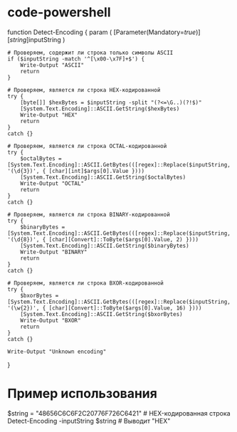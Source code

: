 # code-powershell
function Detect-Encoding {
    param (
        [Parameter(Mandatory=$true)]
        [string]$inputString
    )

    # Проверяем, содержит ли строка только символы ASCII
    if ($inputString -match '^[\x00-\x7F]+$') {
        Write-Output "ASCII"
        return
    }

    # Проверяем, является ли строка HEX-кодированной
    try {
        [byte[]] $hexBytes = $inputString -split "(?<=\G..)(?!$)"
        [System.Text.Encoding]::ASCII.GetString($hexBytes)
        Write-Output "HEX"
        return
    }
    catch {}

    # Проверяем, является ли строка OCTAL-кодированной
    try {
        $octalBytes = [System.Text.Encoding]::ASCII.GetBytes(([regex]::Replace($inputString, '(\d{3})', { [char][int]$args[0].Value })))
        [System.Text.Encoding]::ASCII.GetString($octalBytes)
        Write-Output "OCTAL"
        return
    }
    catch {}

    # Проверяем, является ли строка BINARY-кодированной
    try {
        $binaryBytes = [System.Text.Encoding]::ASCII.GetBytes(([regex]::Replace($inputString, '(\d{8})', { [char][Convert]::ToByte($args[0].Value, 2) })))
        [System.Text.Encoding]::ASCII.GetString($binaryBytes)
        Write-Output "BINARY"
        return
    }
    catch {}

    # Проверяем, является ли строка BXOR-кодированной
    try {
        $bxorBytes = [System.Text.Encoding]::ASCII.GetBytes(([regex]::Replace($inputString, '(\w{2})', { [char][Convert]::ToByte($args[0].Value, 16) })))
        [System.Text.Encoding]::ASCII.GetString($bxorBytes)
        Write-Output "BXOR"
        return
    }
    catch {}

    Write-Output "Unknown encoding"
}

# Пример использования
$string = "48656C6C6F2C20776F726C6421" # HEX-кодированная строка
Detect-Encoding -inputString $string # Выводит "HEX"

